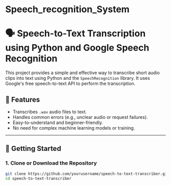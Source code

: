 # Speech_recognition_System


# 🗣️ Speech-to-Text Transcription using Python and Google Speech Recognition

This project provides a simple and effective way to transcribe short audio clips into text using Python and the `SpeechRecognition` library. It uses Google's free speech-to-text API to perform the transcription.

## 📌 Features

- Transcribes `.wav` audio files to text.
- Handles common errors (e.g., unclear audio or request failures).
- Easy-to-understand and beginner-friendly.
- No need for complex machine learning models or training.

---

## 🚀 Getting Started

### 1. Clone or Download the Repository

```bash
git clone https://github.com/yourusername/speech-to-text-transcriber.git
cd speech-to-text-transcriber
